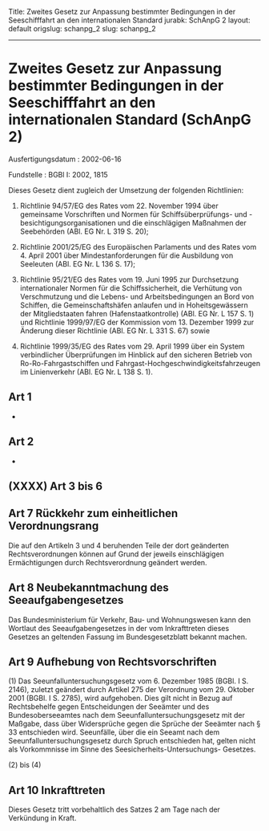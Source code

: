 Title: Zweites Gesetz zur Anpassung bestimmter Bedingungen in der Seeschifffahrt an
  den internationalen Standard
jurabk: SchAnpG 2
layout: default
origslug: schanpg_2
slug: schanpg_2

---

# Zweites Gesetz zur Anpassung bestimmter Bedingungen in der Seeschifffahrt an den internationalen Standard (SchAnpG 2)

Ausfertigungsdatum
:   2002-06-16

Fundstelle
:   BGBl I: 2002, 1815

Dieses Gesetz dient zugleich der Umsetzung der folgenden Richtlinien:

1.  Richtlinie 94/57/EG des Rates vom 22. November 1994 über gemeinsame
    Vorschriften und Normen für Schiffsüberprüfungs- und
    -besichtigungsorganisationen und die einschlägigen Maßnahmen der
    Seebehörden (ABl. EG Nr. L 319 S. 20);


2.  Richtlinie 2001/25/EG des Europäischen Parlaments und des Rates vom 4.
    April 2001 über Mindestanforderungen für die Ausbildung von Seeleuten
    (ABl. EG Nr. L 136 S. 17);


3.  Richtlinie 95/21/EG des Rates vom 19. Juni 1995 zur Durchsetzung
    internationaler Normen für die Schiffssicherheit, die Verhütung von
    Verschmutzung und die Lebens- und Arbeitsbedingungen an Bord von
    Schiffen, die Gemeinschaftshäfen anlaufen und in Hoheitsgewässern der
    Mitgliedstaaten fahren (Hafenstaatkontrolle) (ABl. EG Nr. L 157 S. 1)
    und Richtlinie 1999/97/EG der Kommission vom 13. Dezember 1999 zur
    Änderung dieser Richtlinie (ABl. EG Nr. L 331 S. 67) sowie


4.  Richtlinie 1999/35/EG des Rates vom 29. April 1999 über ein System
    verbindlicher Überprüfungen im Hinblick auf den sicheren Betrieb von
    Ro-Ro-Fahrgastschiffen und Fahrgast-Hochgeschwindigkeitsfahrzeugen im
    Linienverkehr (ABl. EG Nr. L 138 S. 1).





## Art 1

-


## Art 2

-


## (XXXX) Art 3 bis 6



## Art 7 Rückkehr zum einheitlichen Verordnungsrang

Die auf den Artikeln 3 und 4 beruhenden Teile der dort geänderten
Rechtsverordnungen können auf Grund der jeweils einschlägigen
Ermächtigungen durch Rechtsverordnung geändert werden.


## Art 8 Neubekanntmachung des Seeaufgabengesetzes

Das Bundesministerium für Verkehr, Bau- und Wohnungswesen kann den
Wortlaut des Seeaufgabengesetzes in der vom Inkrafttreten dieses
Gesetzes an geltenden Fassung im Bundesgesetzblatt bekannt machen.


## Art 9 Aufhebung von Rechtsvorschriften

(1) Das Seeunfalluntersuchungsgesetz vom 6. Dezember 1985 (BGBl. I S.
2146), zuletzt geändert durch Artikel 275 der Verordnung vom 29.
Oktober 2001 (BGBl. I S. 2785), wird aufgehoben. Dies gilt nicht in
Bezug auf Rechtsbehelfe gegen Entscheidungen der Seeämter und des
Bundesoberseeamtes nach dem Seeunfalluntersuchungsgesetz mit der
Maßgabe, dass über Widersprüche gegen die Sprüche der Seeämter nach §
33 entschieden wird. Seeunfälle, über die ein Seeamt nach dem
Seeunfalluntersuchungsgesetz durch Spruch entschieden hat, gelten
nicht als Vorkommnisse im Sinne des Seesicherheits-Untersuchungs-
Gesetzes.

(2) bis (4)


## Art 10 Inkrafttreten

Dieses Gesetz tritt vorbehaltlich des Satzes 2 am Tage nach der
Verkündung in Kraft.

